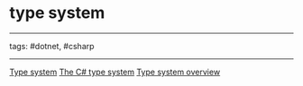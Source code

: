 # type system

---

tags: #dotnet, #csharp

---

[Type system](https://docs.microsoft.com/en-us/dotnet/csharp/programming-guide/types/)
[The C# type system](https://learn.microsoft.com/en-us/dotnet/csharp/fundamentals/types/)
[Type system overview](https://learn.microsoft.com/en-us/dotnet/standard/type-system-overview)
